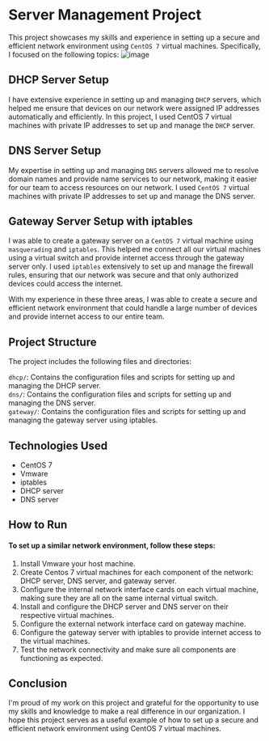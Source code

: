 # Server Management Project
This project showcases my skills and experience in setting up a secure and efficient network environment using `CentOS 7` virtual machines. Specifically, I focused on the following topics:
![image](https://user-images.githubusercontent.com/38937613/229257169-41fee723-dc10-464a-a906-f9d3a3256d9d.png)

## DHCP Server Setup
I have extensive experience in setting up and managing `DHCP` servers, which helped me ensure that devices on our network were assigned IP addresses automatically and efficiently. In this project, I used CentOS 7 virtual machines with private IP addresses to set up and manage the `DHCP` server.

## DNS Server Setup
My expertise in setting up and managing `DNS` servers allowed me to resolve domain names and provide name services to our network, making it easier for our team to access resources on our network. I used `CentOS 7` virtual machines with private IP addresses to set up and manage the DNS server.

## Gateway Server Setup with iptables
I was able to create a gateway server on a `CentOS 7` virtual machine using `masquerading` and `iptables`. This helped me connect all our virtual machines using a virtual switch and provide internet access through the gateway server only. I used `iptables` extensively to set up and manage the firewall rules, ensuring that our network was secure and that only authorized devices could access the internet.

With my experience in these three areas, I was able to create a secure and efficient network environment that could handle a large number of devices and provide internet access to our entire team.

## Project Structure
The project includes the following files and directories:

`dhcp/`: Contains the configuration files and scripts for setting up and managing the DHCP server.<br>
`dns/`: Contains the configuration files and scripts for setting up and managing the DNS server.<br>
`gateway/`: Contains the configuration files and scripts for setting up and managing the gateway server using iptables.<br>

## Technologies Used
- CentOS 7<br>
- Vmware<br>
- iptables<br>
- DHCP server<br>
- DNS server<br>

## How to Run
#### To set up a similar network environment, follow these steps:

1. Install Vmware your host machine.
2. Create Centos 7 virtual machines for each component of the network: DHCP server, DNS server, and gateway server.
3. Configure the internal network interface cards on each virtual machine, making sure they are all on the same internal virtual switch.
4. Install and configure the DHCP server and DNS server on their respective virtual machines.
5. Configure the external network interface card on gateway machine.
6. Configure the gateway server with iptables to provide internet access to the virtual machines.
7. Test the network connectivity and make sure all components are functioning as expected.

## Conclusion
I'm proud of my work on this project and grateful for the opportunity to use my skills and knowledge to make a real difference in our organization. I hope this project serves as a useful example of how to set up a secure and efficient network environment using CentOS 7 virtual machines.




